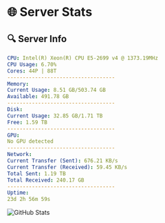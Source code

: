 # 🌐 Server Stats
## 🔍 Server Info
```yaml
CPU: Intel(R) Xeon(R) CPU E5-2699 v4 @ 1373.19MHz
CPU Usage: 6.70%
Cores: 44P | 88T
-----------------------------------
Memory:
Current Usage: 8.51 GB/503.74 GB
Available: 491.78 GB
-----------------------------------
Disk:
Current Usage: 32.85 GB/1.71 TB
Free: 1.59 TB
-----------------------------------
GPU:
No GPU detected
-----------------------------------
Network:
Current Transfer (Sent): 676.21 KB/s
Current Transfer (Received): 59.45 KB/s
Total Sent: 1.19 TB
Total Received: 240.17 GB
-----------------------------------
Uptime:
23d 2h 56m 59s
```
![GitHub Stats](https://img.shields.io/badge/Updated-2025-05-12_20:05:47-blue)